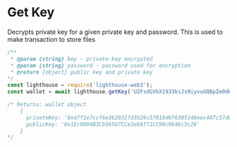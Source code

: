 # Get Key



Decrypts private key for a given private key and password. This is used to make transaction to store files

```javascript
/**
 * @param {string} key - private-key encrypted
 * @param {string} password - password used for encryption 
 * @return {object} public key and private key
*/
const lighthouse = require('lighthouse-web3');
const wallet = await lighthouse.getKey('U2FsdGVkX1933kiJs9iyvuGQBpZe0dHrzesudwpk5Pco08q+QTA08HgjzAlCTD1C1Ro3P3gFgIc9lgWkv8cPSjJjBexgGHFXq1TUS8S9ivgy4qz6/bY8TAMa/qXF8Fc3', 'bazooka')

/* Returns: wallet object
    {
      privateKey: '0xd7f1e7ccf6e3620327d3b29c57018d076305148eec487c57d8121beac0067895',
      publicKey: '0x1Ec09D4B3Cb565b7CCe2eEAf71CC90c9b46c5c26'
    } 
*/
```
